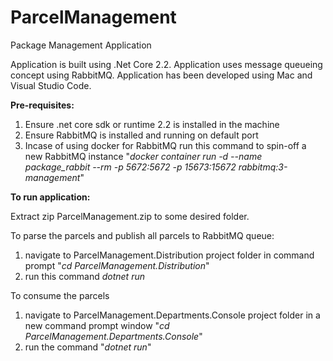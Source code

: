 # ParcelManagement
Package Management Application

Application is built using .Net Core 2.2. Application uses message queueing concept using RabbitMQ. Application has been developed using Mac and Visual Studio Code.


**Pre-requisites:**
1. Ensure .net core sdk or runtime 2.2 is installed in the machine
2. Ensure RabbitMQ is installed and running on default port 
3. Incase of using docker for RabbitMQ run this command to spin-off a new RabbitMQ instance
   "*docker container run -d --name package_rabbit --rm -p 5672:5672 -p 15673:15672 rabbitmq:3-management*"

**To run application:**
  
  Extract zip ParcelManagement.zip to some desired folder.
  
To parse the parcels and publish all parcels to RabbitMQ queue:
1. navigate to ParcelManagement.Distribution project folder in command prompt "*cd ParcelManagement.Distribution*" 
2. run this command *dotnet run*

To consume the parcels
1. navigate to ParcelManagement.Departments.Console project folder in a new command prompt window "*cd ParcelManagement.Departments.Console*"
2. run the command "*dotnet run*"
